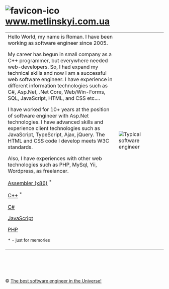 ![favicon-ico] www.metlinskyi.com.ua
=======

<table border="0" style="border:none 0"><td width="70%" valign="top">
Hello World, my name is Roman. I have been working as software engineer since 2005.

My career has begun in small company as a C++ programmer, but everywhere needed web-developers. So, I had expand my technical skills and now I am a successful web software engineer. I have experience in different information technologies such as C#, Asp.Net, .Net Core, Web/Win-Forms, SQL, JavaScript, HTML, and CSS etc....

I have worked for 10+ years at the position of software engineer with Asp.Net technologies. I have advanced skills and experience client technologies such as JavaScript, TypeScript, Ajax, jQuery. The HTML and CSS code I develop meets W3C standards.

Also, I have experiences with other web technologies such as PHP, MySql, Yii, Wordpress, as freelancer.

<a href="https://github.com/metlinskyi/www.metlinskyi.com/tree/master/asm">Assembler (x86)</a>&nbsp;<sup>*</sup>

<a href="https://github.com/metlinskyi/www.metlinskyi.com/tree/master/cpp">C++</a>&nbsp;<sup>*</sup>

<a href="https://github.com/metlinskyi/www.metlinskyi.com/tree/master/csharp">C#</a>

<a href="https://github.com/metlinskyi/www.metlinskyi.com/tree/master/js">JavaScript</a>

<a href="https://github.com/metlinskyi/www.metlinskyi.com/tree/master/php">PHP</a>

<small>* - just for memories</small>

</td><td><img src="https://github.com/metlinskyi/www.metlinskyi.com/tree/master/me.png" alt="Typical software engineer" /></td>
</table>


&nbsp;
============
&copy; [The best software engineer in the Universe!](http://www.metlinskyi.com.ua/)

[favicon-ico]: https://raw.github.com/metlinskyi/www.metlinskyi.com/master/favicon.ico
